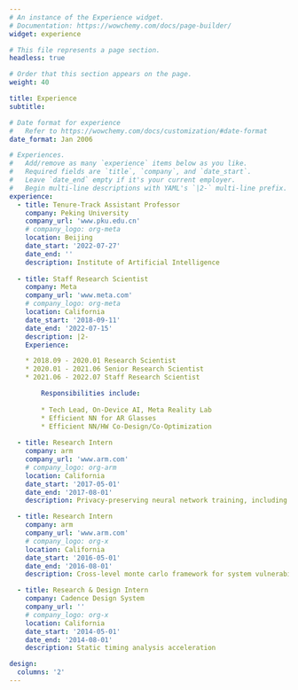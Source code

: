 ```yaml
---
# An instance of the Experience widget.
# Documentation: https://wowchemy.com/docs/page-builder/
widget: experience

# This file represents a page section.
headless: true

# Order that this section appears on the page.
weight: 40

title: Experience
subtitle:

# Date format for experience
#   Refer to https://wowchemy.com/docs/customization/#date-format
date_format: Jan 2006

# Experiences.
#   Add/remove as many `experience` items below as you like.
#   Required fields are `title`, `company`, and `date_start`.
#   Leave `date_end` empty if it's your current employer.
#   Begin multi-line descriptions with YAML's `|2-` multi-line prefix.
experience:
  - title: Tenure-Track Assistant Professor
    company: Peking University
    company_url: 'www.pku.edu.cn'
    # company_logo: org-meta
    location: Beijing
    date_start: '2022-07-27'
    date_end: ''
    description: Institute of Artificial Intelligence
        
  - title: Staff Research Scientist
    company: Meta
    company_url: 'www.meta.com'
    # company_logo: org-meta
    location: California
    date_start: '2018-09-11'
    date_end: '2022-07-15'
    description: |2-
	Experience:

	* 2018.09 - 2020.01 Research Scientist
	* 2020.01 - 2021.06 Senior Research Scientist
	* 2021.06 - 2022.07 Staff Research Scientist

        Responsibilities include:
        
        * Tech Lead, On-Device AI, Meta Reality Lab
        * Efficient NN for AR Glasses
        * Efficient NN/HW Co-Design/Co-Optimization
        
  - title: Research Intern
    company: arm
    company_url: 'www.arm.com'
    # company_logo: org-arm
    location: California
    date_start: '2017-05-01'
    date_end: '2017-08-01'
    description: Privacy-preserving neural network training, including federated learning with non-IID data and PrivyNet with split network architectures

  - title: Research Intern
    company: arm
    company_url: 'www.arm.com'
    # company_logo: org-x
    location: California
    date_start: '2016-05-01'
    date_end: '2016-08-01'
    description: Cross-level monte carlo framework for system vulnerability evaluation against fault attack

  - title: Research & Design Intern 
    company: Cadence Design System
    company_url: ''
    # company_logo: org-x
    location: California
    date_start: '2014-05-01'
    date_end: '2014-08-01'
    description: Static timing analysis acceleration

design:
  columns: '2'
---
```

